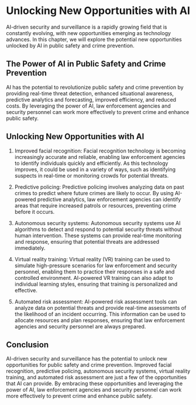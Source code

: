 Unlocking New Opportunities with AI
=======================================================================================================================

AI-driven security and surveillance is a rapidly growing field that is constantly evolving, with new opportunities emerging as technology advances. In this chapter, we will explore the potential new opportunities unlocked by AI in public safety and crime prevention.

The Power of AI in Public Safety and Crime Prevention
-----------------------------------------------------

AI has the potential to revolutionize public safety and crime prevention by providing real-time threat detection, enhanced situational awareness, predictive analytics and forecasting, improved efficiency, and reduced costs. By leveraging the power of AI, law enforcement agencies and security personnel can work more effectively to prevent crime and enhance public safety.

Unlocking New Opportunities with AI
-----------------------------------

1. Improved facial recognition: Facial recognition technology is becoming increasingly accurate and reliable, enabling law enforcement agencies to identify individuals quickly and efficiently. As this technology improves, it could be used in a variety of ways, such as identifying suspects in real-time or monitoring crowds for potential threats.

2. Predictive policing: Predictive policing involves analyzing data on past crimes to predict where future crimes are likely to occur. By using AI-powered predictive analytics, law enforcement agencies can identify areas that require increased patrols or resources, preventing crime before it occurs.

3. Autonomous security systems: Autonomous security systems use AI algorithms to detect and respond to potential security threats without human intervention. These systems can provide real-time monitoring and response, ensuring that potential threats are addressed immediately.

4. Virtual reality training: Virtual reality (VR) training can be used to simulate high-pressure scenarios for law enforcement and security personnel, enabling them to practice their responses in a safe and controlled environment. AI-powered VR training can also adapt to individual learning styles, ensuring that training is personalized and effective.

5. Automated risk assessment: AI-powered risk assessment tools can analyze data on potential threats and provide real-time assessments of the likelihood of an incident occurring. This information can be used to allocate resources and plan responses, ensuring that law enforcement agencies and security personnel are always prepared.

Conclusion
----------

AI-driven security and surveillance has the potential to unlock new opportunities for public safety and crime prevention. Improved facial recognition, predictive policing, autonomous security systems, virtual reality training, and automated risk assessment are just a few of the opportunities that AI can provide. By embracing these opportunities and leveraging the power of AI, law enforcement agencies and security personnel can work more effectively to prevent crime and enhance public safety.
